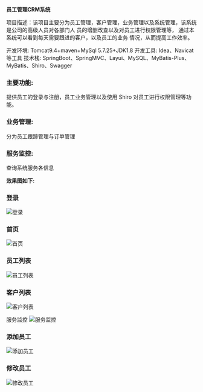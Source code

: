  **员工管理CRM系统** 

项目描述：该项目主要分为员工管理，客户管理，业务管理以及系统管理，该系统是公司的高级人员对各部门人 员的增删改查以及对员工进行权限管理等， 
         通过本系统可以看到每天需要跟进的客户，以及员工的业务 情况，从而提高工作效率。 

开发环境: Tomcat9.4+maven+MySql 5.7.25+JDK1.8
开发工具: Idea、Navicat 等工具
技术栈: SpringBoot、SpringMVC、Layui、MySQL、MyBatis-Plus、MyBatis、Shiro、Swagger
### 主要功能:
 提供员工的登录与注册，员工业务管理以及使用 Shiro 对员工进行权限管理等功能。
### 业务管理:
分为员工跟踪管理与订单管理
### 服务监控:
查询系统服务各信息


 **效果图如下:** 

### 登录
![登录](https://images.gitee.com/uploads/images/2020/0620/012736_603b06d2_5420874.png "11.png")

### 首页
![首页](https://images.gitee.com/uploads/images/2020/0620/012916_093c63a5_5420874.png "22.png")

### 员工列表
![员工列表](https://images.gitee.com/uploads/images/2020/0620/012952_f8e55305_5420874.png "33.png")

### 客户列表
![客户列表](https://images.gitee.com/uploads/images/2020/0620/013024_df801b95_5420874.png "44.png")

服务监控
![服务监控](https://images.gitee.com/uploads/images/2020/0620/013158_8ce87b25_5420874.png "55.png")

### 添加员工
![添加员工](https://images.gitee.com/uploads/images/2020/0620/013402_030e2625_5420874.png "66.png")

### 修改员工
![修改员工](https://images.gitee.com/uploads/images/2020/0620/013427_c9a71cf4_5420874.png "77.png")














